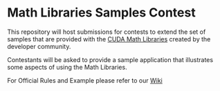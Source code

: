 # Math Libraries Samples Contest

This repository will host submissions for contests to extend the set of samples that are provided with the [CUDA Math Libraries](https://github.com/NVIDIA/CUDALibrarySamples) created by the developer community. 

Contestants will be asked to provide a sample application that illustrates some aspects of using the Math Libraries.

For Official Rules and Example please refer to our [Wiki](https://github.com/gpuhackathons-org/mathlib-samples-contest/wiki)
